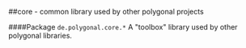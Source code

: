 ##core - common library used by other polygonal projects

####Package `de.polygonal.core.*`
A "toolbox" library used by other polygonal libraries.